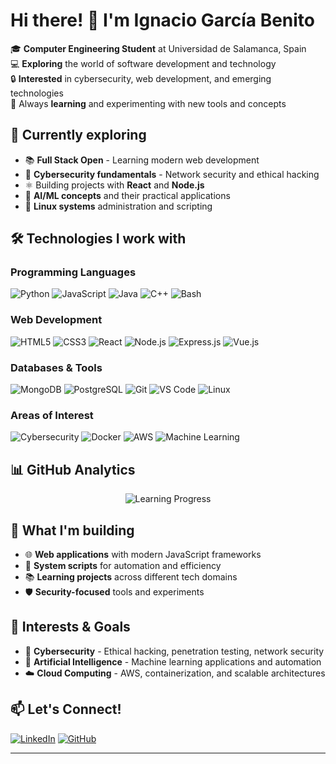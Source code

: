 # Hi there! 👋 I'm Ignacio García Benito

🎓 **Computer Engineering Student** at Universidad de Salamanca, Spain  
💻 **Exploring** the world of software development and technology  
🔒 **Interested** in cybersecurity, web development, and emerging technologies  
🌱 Always **learning** and experimenting with new tools and concepts

## 🚀 Currently exploring
- 📚 **Full Stack Open** - Learning modern web development
- 🔐 **Cybersecurity fundamentals** - Network security and ethical hacking
- ⚛️ Building projects with **React** and **Node.js**
- 🤖 **AI/ML concepts** and their practical applications
- 🐧 **Linux systems** administration and scripting

## 🛠️ Technologies I work with

### Programming Languages
![Python](https://img.shields.io/badge/Python-3776AB?style=for-the-badge&logo=python&logoColor=white)
![JavaScript](https://img.shields.io/badge/JavaScript-F7DF1E?style=for-the-badge&logo=javascript&logoColor=black)
![Java](https://img.shields.io/badge/Java-ED8B00?style=for-the-badge&logo=openjdk&logoColor=white)
![C++](https://img.shields.io/badge/C++-00599C?style=for-the-badge&logo=c%2B%2B&logoColor=white)
![Bash](https://img.shields.io/badge/Bash-4EAA25?style=for-the-badge&logo=gnubash&logoColor=white)

### Web Development
![HTML5](https://img.shields.io/badge/HTML5-E34F26?style=for-the-badge&logo=html5&logoColor=white)
![CSS3](https://img.shields.io/badge/CSS3-1572B6?style=for-the-badge&logo=css3&logoColor=white)
![React](https://img.shields.io/badge/React-20232A?style=for-the-badge&logo=react&logoColor=61DAFB)
![Node.js](https://img.shields.io/badge/Node.js-43853D?style=for-the-badge&logo=node.js&logoColor=white)
![Express.js](https://img.shields.io/badge/Express.js-404D59?style=for-the-badge&logo=express&logoColor=white)
![Vue.js](https://img.shields.io/badge/Vue.js-35495E?style=for-the-badge&logo=vue.js&logoColor=4FC08D)

### Databases & Tools
![MongoDB](https://img.shields.io/badge/MongoDB-4EA94B?style=for-the-badge&logo=mongodb&logoColor=white)
![PostgreSQL](https://img.shields.io/badge/PostgreSQL-316192?style=for-the-badge&logo=postgresql&logoColor=white)
![Git](https://img.shields.io/badge/Git-F05032?style=for-the-badge&logo=git&logoColor=white)
![VS Code](https://img.shields.io/badge/Visual_Studio_Code-0078d4?style=for-the-badge&logo=visual-studio-code&logoColor=white)
![Linux](https://img.shields.io/badge/Linux-FCC624?style=for-the-badge&logo=linux&logoColor=black)

### Areas of Interest
![Cybersecurity](https://img.shields.io/badge/Cybersecurity-FF6B35?style=for-the-badge&logo=security&logoColor=white)
![Docker](https://img.shields.io/badge/Docker-2496ED?style=for-the-badge&logo=docker&logoColor=white)
![AWS](https://img.shields.io/badge/Amazon_AWS-232F3E?style=for-the-badge&logo=amazon-aws&logoColor=white)
![Machine Learning](https://img.shields.io/badge/Machine_Learning-FF6F00?style=for-the-badge&logo=tensorflow&logoColor=white)

## 📊 GitHub Analytics

<div align="center">

![Learning Progress](https://github-readme-streak-stats.herokuapp.com/?user=nachogb27&theme=tokyonight&hide_border=true&date_format=M%20j%5B%2C%20Y%5D)


</div>

## 🎯 What I'm building
- 🌐 **Web applications** with modern JavaScript frameworks
- 🔧 **System scripts** for automation and efficiency
- 📚 **Learning projects** across different tech domains
- 🛡️ **Security-focused** tools and experiments

## 🌟 Interests & Goals
- 🔐 **Cybersecurity** - Ethical hacking, penetration testing, network security
- 🤖 **Artificial Intelligence** - Machine learning applications and automation
- ☁️ **Cloud Computing** - AWS, containerization, and scalable architectures

## 📫 Let's Connect!
[![LinkedIn](https://img.shields.io/badge/LinkedIn-0077B5?style=for-the-badge&logo=linkedin&logoColor=white)](https://www.linkedin.com/in/ignacio-garcía-benito-16119232b)
[![GitHub](https://img.shields.io/badge/GitHub-100000?style=for-the-badge&logo=github&logoColor=white)](https://github.com/nachogb27)

---
